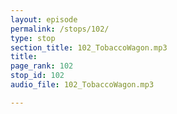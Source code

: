 ```yaml
---
layout: episode
permalink: /stops/102/
type: stop
section_title: 102_TobaccoWagon.mp3
title: 
page_rank: 102
stop_id: 102
audio_file: 102_TobaccoWagon.mp3

---
```

